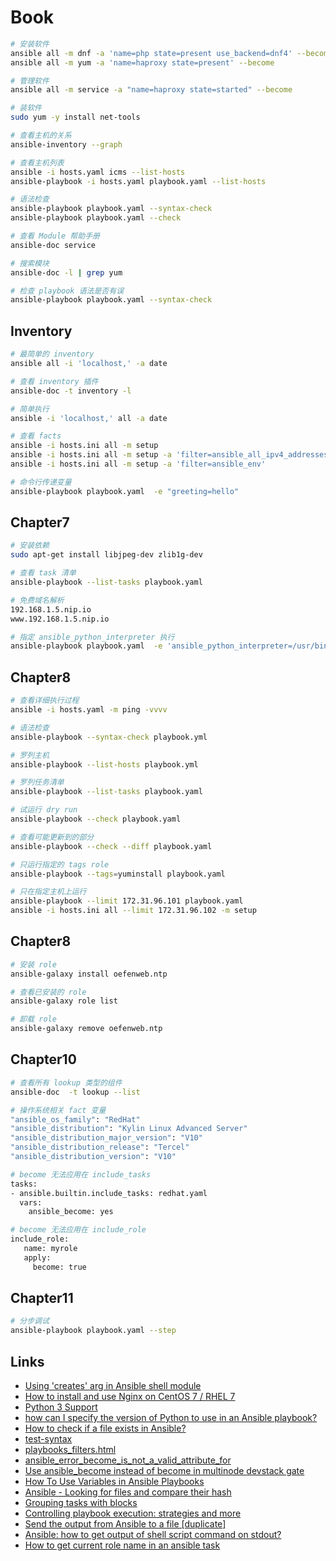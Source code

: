 # Book

```sh
# 安装软件
ansible all -m dnf -a 'name=php state=present use_backend=dnf4' --become
ansible all -m yum -a 'name=haproxy state=present' --become

# 管理软件
ansible all -m service -a "name=haproxy state=started" --become

# 装软件
sudo yum -y install net-tools

# 查看主机的关系
ansible-inventory --graph

# 查看主机列表
ansible -i hosts.yaml icms --list-hosts
ansible-playbook -i hosts.yaml playbook.yaml --list-hosts

# 语法检查
ansible-playbook playbook.yaml --syntax-check
ansible-playbook playbook.yaml --check

# 查看 Module 帮助手册
ansible-doc service

# 搜索模块
ansible-doc -l | grep yum

# 检查 playbook 语法是否有误
ansible-playbook playbook.yaml --syntax-check
```

## Inventory

```sh
# 最简单的 inventory
ansible all -i 'localhost,' -a date

# 查看 inventory 插件
ansible-doc -t inventory -l

# 简单执行
ansible -i 'localhost,' all -a date

# 查看 facts
ansible -i hosts.ini all -m setup
ansible -i hosts.ini all -m setup -a 'filter=ansible_all_ipv4_addresses'
ansible -i hosts.ini all -m setup -a 'filter=ansible_env'

# 命令行传递变量
ansible-playbook playbook.yaml  -e "greeting=hello"
```

## Chapter7

```sh
# 安装依赖
sudo apt-get install libjpeg-dev zlib1g-dev

# 查看 task 清单 
ansible-playbook --list-tasks playbook.yaml

# 免费域名解析
192.168.1.5.nip.io
www.192.168.1.5.nip.io

# 指定 ansible_python_interpreter 执行
ansible-playbook playbook.yaml  -e 'ansible_python_interpreter=/usr/bin/python3'
```

## Chapter8

```sh
# 查看详细执行过程
ansible -i hosts.yaml -m ping -vvvv

# 语法检查
ansible-playbook --syntax-check playbook.yml

# 罗列主机
ansible-playbook --list-hosts playbook.yml

# 罗列任务清单
ansible-playbook --list-tasks playbook.yaml

# 试运行 dry run
ansible-playbook --check playbook.yaml

# 查看可能更新到的部分
ansible-playbook --check --diff playbook.yaml

# 只运行指定的 tags role
ansible-playbook --tags=yuminstall playbook.yaml

# 只在指定主机上运行
ansible-playbook --limit 172.31.96.101 playbook.yaml
ansible -i hosts.ini all --limit 172.31.96.102 -m setup
```

## Chapter8

```sh
# 安装 role
ansible-galaxy install oefenweb.ntp

# 查看已安装的 role
ansible-galaxy role list

# 卸载 role
ansible-galaxy remove oefenweb.ntp
```

## Chapter10

```sh
# 查看所有 lookup 类型的组件
ansible-doc  -t lookup --list

# 操作系统相关 fact 变量
"ansible_os_family": "RedHat"
"ansible_distribution": "Kylin Linux Advanced Server"
"ansible_distribution_major_version": "V10"
"ansible_distribution_release": "Tercel"
"ansible_distribution_version": "V10"

# become 无法应用在 include_tasks
tasks:
- ansible.builtin.include_tasks: redhat.yaml
  vars:
    ansible_become: yes

# become 无法应用在 include_role
include_role:
   name: myrole
   apply:
     become: true
```

## Chapter11

```sh
# 分步调试
ansible-playbook playbook.yaml --step
```

## Links

- [Using 'creates' arg in Ansible shell module](https://stackoverflow.com/questions/28468551/using-creates-arg-in-ansible-shell-module)
- [How to install and use Nginx on CentOS 7 / RHEL 7](https://www.cyberciti.biz/faq/how-to-install-and-use-nginx-on-centos-7-rhel-7/)
- [Python 3 Support](https://docs.ansible.com/ansible/latest/reference_appendices/python_3_support.html)
- [how can I specify the version of Python to use in an Ansible playbook?](https://stackoverflow.com/questions/58450608/how-can-i-specify-the-version-of-python-to-use-in-an-ansible-playbook)
- [How to check if a file exists in Ansible?](https://stackoverflow.com/a/47814649)
- [test-syntax](https://docs.ansible.com/ansible/latest/playbook_guide/playbooks_tests.html#test-syntax)
- [playbooks_filters.html](https://docs.ansible.com/ansible/latest/playbook_guide/playbooks_filters.html)
- [ansible_error_become_is_not_a_valid_attribute_for](https://www.reddit.com/r/ansible/comments/twoyyt/ansible_error_become_is_not_a_valid_attribute_for/)
- [Use ansible_become instead of become in multinode devstack gate](https://opendev.org/openstack/whitebox-tempest-plugin/commit/6218b77c4b16d60eda0df828f6181b38594d611f)
- [How To Use Variables in Ansible Playbooks](https://www.cherryservers.com/blog/how-to-use-variables-in-ansible-playbooks)
- [Ansible - Looking for files and compare their hash](https://stackoverflow.com/questions/70724783/ansible-looking-for-files-and-compare-their-hash)
- [Grouping tasks with blocks](https://docs.ansible.com/ansible/latest/playbook_guide/playbooks_blocks.html)
- [Controlling playbook execution: strategies and more](https://docs.ansible.com/ansible/latest/playbook_guide/playbooks_strategies.html#setting-the-batch-size-with-serial)
- [Send the output from Ansible to a file [duplicate]](https://stackoverflow.com/questions/74832194/send-the-output-from-ansible-to-a-file)
- [Ansible: how to get output of shell script command on stdout?](https://serverfault.com/questions/1016686/ansible-how-to-get-output-of-shell-script-command-on-stdout)
- [How to get current role name in an ansible task](https://stackoverflow.com/questions/25324261/how-to-get-current-role-name-in-an-ansible-task)
